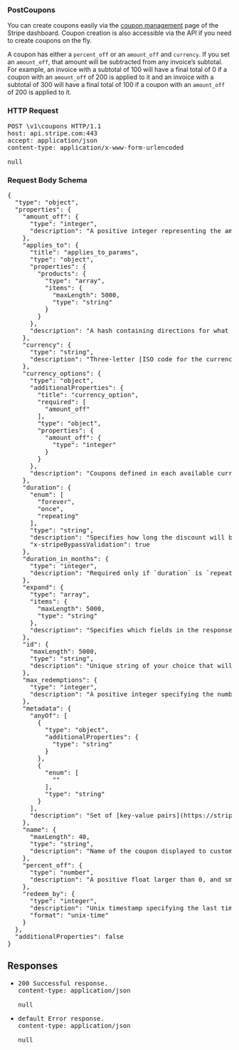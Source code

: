 <!DOCTYPE html><html><head><title></title><link rel="stylesheet" href="./OpenApi.css"/><meta charset="utf-8"/><meta name="viewport" content="width=device-width, initial-scale=1"/></head><body><article><section class="requestOverview"><h1 class="request-summary">PostCoupons</h1><p class="request-description"><p>You can create coupons easily via the <a href="https://dashboard.stripe.com/coupons">coupon management</a> page of the Stripe dashboard. Coupon creation is also accessible via the API if you need to create coupons on the fly.</p>

<p>A coupon has either a <code>percent_off</code> or an <code>amount_off</code> and <code>currency</code>. If you set an <code>amount_off</code>, that amount will be subtracted from any invoice’s subtotal. For example, an invoice with a subtotal of <currency>100</currency> will have a final total of <currency>0</currency> if a coupon with an <code>amount_off</code> of <amount>200</amount> is applied to it and an invoice with a subtotal of <currency>300</currency> will have a final total of <currency>100</currency> if a coupon with an <code>amount_off</code> of <amount>200</amount> is applied to it.</p></p></section><section class="http"><h3>HTTP Request</h3><pre class="http-example"><span class="request-line">POST</span> <span class="http-target">\v1\coupons</span> <span class="http-version">HTTP/1.1</span>&#xA;<span class="header-line">host</span>: <span class="header-value">api.stripe.com:443</span>&#xA;<span class="header-line">accept</span>: <span class="header-value">application/json</span>&#xA;<span class="header-line">content-type</span>: <span class="header-value">application/x-www-form-urlencoded</span>&#xA;&#xA;null</pre></section><section class="requestContent"><h3>Request Body Schema</h3><pre class="schema">{&#xA;  &quot;type&quot;: &quot;object&quot;,&#xA;  &quot;properties&quot;: {&#xA;    &quot;amount_off&quot;: {&#xA;      &quot;type&quot;: &quot;integer&quot;,&#xA;      &quot;description&quot;: &quot;A positive integer representing the amount to subtract from an invoice total (required if `percent_off` is not passed).&quot;&#xA;    },&#xA;    &quot;applies_to&quot;: {&#xA;      &quot;title&quot;: &quot;applies_to_params&quot;,&#xA;      &quot;type&quot;: &quot;object&quot;,&#xA;      &quot;properties&quot;: {&#xA;        &quot;products&quot;: {&#xA;          &quot;type&quot;: &quot;array&quot;,&#xA;          &quot;items&quot;: {&#xA;            &quot;maxLength&quot;: 5000,&#xA;            &quot;type&quot;: &quot;string&quot;&#xA;          }&#xA;        }&#xA;      },&#xA;      &quot;description&quot;: &quot;A hash containing directions for what this Coupon will apply discounts to.&quot;&#xA;    },&#xA;    &quot;currency&quot;: {&#xA;      &quot;type&quot;: &quot;string&quot;,&#xA;      &quot;description&quot;: &quot;Three-letter [ISO code for the currency](https://stripe.com/docs/currencies) of the `amount_off` parameter (required if `amount_off` is passed).&quot;&#xA;    },&#xA;    &quot;currency_options&quot;: {&#xA;      &quot;type&quot;: &quot;object&quot;,&#xA;      &quot;additionalProperties&quot;: {&#xA;        &quot;title&quot;: &quot;currency_option&quot;,&#xA;        &quot;required&quot;: [&#xA;          &quot;amount_off&quot;&#xA;        ],&#xA;        &quot;type&quot;: &quot;object&quot;,&#xA;        &quot;properties&quot;: {&#xA;          &quot;amount_off&quot;: {&#xA;            &quot;type&quot;: &quot;integer&quot;&#xA;          }&#xA;        }&#xA;      },&#xA;      &quot;description&quot;: &quot;Coupons defined in each available currency option (only supported if `amount_off` is passed). Each key must be a three-letter [ISO currency code](https://www.iso.org/iso-4217-currency-codes.html) and a [supported currency](https://stripe.com/docs/currencies).&quot;&#xA;    },&#xA;    &quot;duration&quot;: {&#xA;      &quot;enum&quot;: [&#xA;        &quot;forever&quot;,&#xA;        &quot;once&quot;,&#xA;        &quot;repeating&quot;&#xA;      ],&#xA;      &quot;type&quot;: &quot;string&quot;,&#xA;      &quot;description&quot;: &quot;Specifies how long the discount will be in effect if used on a subscription. Defaults to `once`.&quot;,&#xA;      &quot;x-stripeBypassValidation&quot;: true&#xA;    },&#xA;    &quot;duration_in_months&quot;: {&#xA;      &quot;type&quot;: &quot;integer&quot;,&#xA;      &quot;description&quot;: &quot;Required only if `duration` is `repeating`, in which case it must be a positive integer that specifies the number of months the discount will be in effect.&quot;&#xA;    },&#xA;    &quot;expand&quot;: {&#xA;      &quot;type&quot;: &quot;array&quot;,&#xA;      &quot;items&quot;: {&#xA;        &quot;maxLength&quot;: 5000,&#xA;        &quot;type&quot;: &quot;string&quot;&#xA;      },&#xA;      &quot;description&quot;: &quot;Specifies which fields in the response should be expanded.&quot;&#xA;    },&#xA;    &quot;id&quot;: {&#xA;      &quot;maxLength&quot;: 5000,&#xA;      &quot;type&quot;: &quot;string&quot;,&#xA;      &quot;description&quot;: &quot;Unique string of your choice that will be used to identify this coupon when applying it to a customer. If you don&#x27;t want to specify a particular code, you can leave the ID blank and we&#x27;ll generate a random code for you.&quot;&#xA;    },&#xA;    &quot;max_redemptions&quot;: {&#xA;      &quot;type&quot;: &quot;integer&quot;,&#xA;      &quot;description&quot;: &quot;A positive integer specifying the number of times the coupon can be redeemed before it&#x27;s no longer valid. For example, you might have a 50% off coupon that the first 20 readers of your blog can use.&quot;&#xA;    },&#xA;    &quot;metadata&quot;: {&#xA;      &quot;anyOf&quot;: [&#xA;        {&#xA;          &quot;type&quot;: &quot;object&quot;,&#xA;          &quot;additionalProperties&quot;: {&#xA;            &quot;type&quot;: &quot;string&quot;&#xA;          }&#xA;        },&#xA;        {&#xA;          &quot;enum&quot;: [&#xA;            &quot;&quot;&#xA;          ],&#xA;          &quot;type&quot;: &quot;string&quot;&#xA;        }&#xA;      ],&#xA;      &quot;description&quot;: &quot;Set of [key-value pairs](https://stripe.com/docs/api/metadata) that you can attach to an object. This can be useful for storing additional information about the object in a structured format. Individual keys can be unset by posting an empty value to them. All keys can be unset by posting an empty value to `metadata`.&quot;&#xA;    },&#xA;    &quot;name&quot;: {&#xA;      &quot;maxLength&quot;: 40,&#xA;      &quot;type&quot;: &quot;string&quot;,&#xA;      &quot;description&quot;: &quot;Name of the coupon displayed to customers on, for instance invoices, or receipts. By default the `id` is shown if `name` is not set.&quot;&#xA;    },&#xA;    &quot;percent_off&quot;: {&#xA;      &quot;type&quot;: &quot;number&quot;,&#xA;      &quot;description&quot;: &quot;A positive float larger than 0, and smaller or equal to 100, that represents the discount the coupon will apply (required if `amount_off` is not passed).&quot;&#xA;    },&#xA;    &quot;redeem_by&quot;: {&#xA;      &quot;type&quot;: &quot;integer&quot;,&#xA;      &quot;description&quot;: &quot;Unix timestamp specifying the last time at which the coupon can be redeemed. After the redeem_by date, the coupon can no longer be applied to new customers.&quot;,&#xA;      &quot;format&quot;: &quot;unix-time&quot;&#xA;    }&#xA;  },&#xA;  &quot;additionalProperties&quot;: false&#xA;}</pre></section><section class="responses"><h2>Responses</h2><ul class="responses"><li class="response"><pre class="http-example"><span class="status-line">200</span> <span class="status-description">Successful response.</span>
<span class="header-line">content-type</span>: <span class="header-value">application/json</span>&#xA;&#xA;null</pre></li><li class="response"><pre class="http-example"><span class="status-line">default</span> <span class="status-description">Error response.</span>
<span class="header-line">content-type</span>: <span class="header-value">application/json</span>&#xA;&#xA;null</pre></li></ul></section></article></body></html>